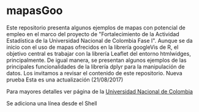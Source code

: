 # mapasGoo
Este repositorio presenta algunos ejemplos de mapas con potencial de empleo en el marco del proyecto de "Fortalecimiento de la Actividad Estadística de la Universidad Nacional de Colombia Fase I". Aunque se da inicio con el uso de mapas ofrecidos en la librería  googleVis de R, el objetivo central es trabajar con la librería Leaflet del entorno htmlwidges, principalmente. De igual manera, se presentan algunos ejemplos de las principales funcionalidades de la librería dplyr para la manipulación de datos. Los invitamos a revisar el contenido de este repositorio. Nueva prueba
Esta es una actualización (21/08/2017)

Para mayores detalles ver página de la [Universidad Nacional de Colombia](http://unal.edu.co/)

Se adiciona una línea desde el Shell
